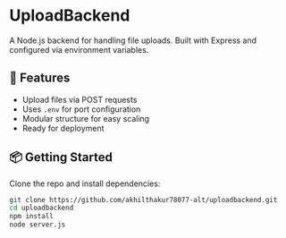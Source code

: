 # UploadBackend

A Node.js backend for handling file uploads. Built with Express and configured via environment variables.

## 🚀 Features
- Upload files via POST requests
- Uses `.env` for port configuration
- Modular structure for easy scaling
- Ready for deployment

## 📦 Getting Started

Clone the repo and install dependencies:

```bash
git clone https://github.com/akhilthakur78077-alt/uploadbackend.git
cd uploadbackend
npm install
node server.js
